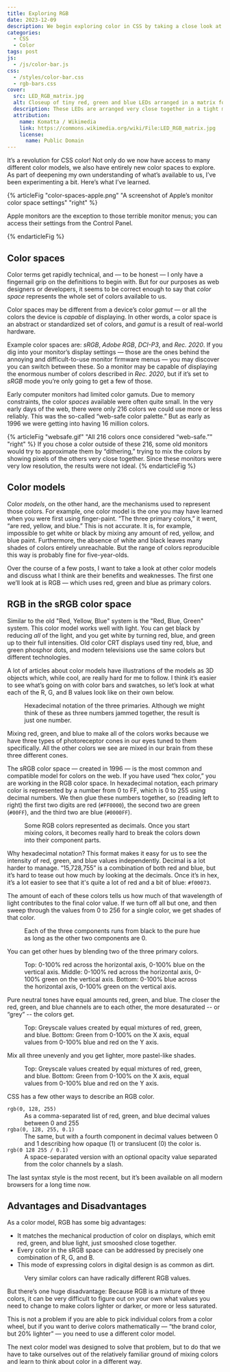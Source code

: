 ```yaml
---
title: Exploring RGB
date: 2023-12-09
description: We begin exploring color in CSS by taking a close look at RGB color.
categories:
  - CSS
  - Color
tags: post
js:
  - /js/color-bar.js
css:
  - /styles/color-bar.css
  - rgb-bars.css
cover:
  src: LED_RGB_matrix.jpg
  alt: Closeup of tiny red, green and blue LEDs arranged in a matrix for a display.
  description: These LEDs are arranged very close together in a tight matrix; when viewed from a normal distance, the colors from these lights will blend to reproduce a large portion of the visible spectrum.
  attribution:
    name: Komatta / Wikimedia
    link: https://commons.wikimedia.org/wiki/File:LED_RGB_matrix.jpg
    license:
      name: Public Domain
---
```


It’s a revolution for CSS color! Not only do we now have access to many different color models, we also have entirely new color spaces to explore. As part of deepening my own understanding of what’s available to us, I’ve been experimenting a bit. Here’s what I’ve learned.

{% articleFig "color-spaces-apple.png" "A screenshot of Apple’s monitor color space settings" "right" %}

Apple monitors are the exception to those terrible monitor menus; you can access their settings from the Control Panel.

{% endarticleFig %}

## Color spaces

Color terms get rapidly technical, and — to be honest — I only have a fingernail grip on the definitions to begin with. But for our purposes as web designers or developers, it seems to be correct enough to say that _color space_ represents the whole set of colors available to us.

Color spaces may be different from a device’s color _gamut_ — or all the colors the device is _capable_ of displaying. In other words, a color space is an abstract or standardized set of colors, and _gamut_ is a result of real-world hardware.

Example color spaces are: _sRGB_, _Adobe RGB_, _DCI-P3_, and _Rec. 2020_. If you dig into your monitor’s display settings — those are the ones behind the annoying and difficult-to-use monitor firmware menus — you may discover you can switch between these. So a monitor may be capable of displaying the enormous number of colors described in _Rec. 2020_, but if it’s set to _sRGB_ mode you’re only going to get a few of those.

Early computer monitors had limited color gamuts. Due to memory constraints, the color _spaces_ available were often quite small. In the very early days of the web, there were only 216 colors we could use more or less reliably. This was the so-called “web-safe color palette.” But as early as 1996 we were getting into having 16 million colors.

{% articleFig "websafe.gif" "All 216 colors once considered “web-safe.”" "right" %}
If you chose a color outside of these 216, some old monitors would try to approximate them by “dithering,” trying to mix the colors by showing pixels of the others very close together. Since these monitors were very low resolution, the results were not ideal.
{% endarticleFig %}

## Color models

Color _models_, on the other hand, are the mechanisms used to represent those colors. For example, one color model is the one you may have learned when you were first using finger-paint. “The three primary colors,” it went, “are red, yellow, and blue.” This is not accurate. It is, for example, impossible to get white or black by mixing any amount of red, yellow, and blue paint. Furthermore, the absence of white and black leaves many shades of colors entirely unreachable. But the range of colors reproducible this way is probably fine for five-year-olds.

Over the course of a few posts, I want to take a look at other color models and discuss what I think are their benefits and weaknesses. The first one we’ll look at is RGB — which uses red, green and blue as primary colors.

## RGB in the sRGB color space

Similar to the old "Red, Yellow, Blue" system is the "Red, Blue, Green" system. This color model works well with light. You can get black by reducing _all_ of the light, and you get white by turning red, blue, and green up to their full intensities. Old color CRT displays used tiny red, blue, and green phosphor dots, and modern televisions use the same colors but different technologies.

A lot of articles about color models have illustrations of the models as 3D objects which, while cool, are really hard for me to follow. I think it’s easier to see what’s going on with color bars and swatches, so let’s look at what each of the R, G, and B values look like on their own below.

<figure class="right">
  <labeled-swatch color="#ff0000" label="#ff0000 — red"></labeled-swatch>
  <labeled-swatch color="#00ff00" label="#00ff00 — green"></labeled-swatch>
  <labeled-swatch color="#0000ff" label="#0000ff — blue"></labeled-swatch>
  <figcaption>
    Hexadecimal notation of the three primaries. Although we might think of these as three numbers jammed together, the result is just one number.
  </figcaption>
</figure>

Mixing red, green, and blue to make all of the colors works because we have three types of photoreceptor cones in our eyes tuned to them specifically. All the other colors we see are mixed in our brain from these three different cones.

The sRGB color space — created in 1996 — is the most common and compatible model for colors on the web. If you have used “hex color,” you are working in the RGB color space. In hexadecimal notation, each primary color is represented by a number from 0 to FF, which is 0 to 255 using decimal numbers. We then glue these numbers together, so (reading left to right) the first two digits are red (`#FF0000`), the second two are green (`#00FF`), and the third two are blue (`#0000FF`).

<figure class="right">
  <labeled-swatch color="#9760f0" label="9,920,752 — grimace purple"></labeled-swatch>
  <labeled-swatch color="#009060" label="36,960 — forest green"></labeled-swatch>
  <labeled-swatch color="#f00073" label="15,728,755 — pink"></labeled-swatch>
  <figcaption>
    Some RGB colors represented as decimals. Once you start mixing colors, it becomes really hard to break the colors down into their component parts.
  </figcaption>
</figure>

Why hexadecimal notation? This format makes it easy for us to see the intensity of red, green, and blue values independently. Decimal is a lot harder to manage. “15,728,755” is a combination of both red and blue, but it’s hard to tease out how much by looking at the decimals. Once it’s in hex, it’s a lot easier to see that it's quite a lot of red and a bit of blue: `#f00073`.

The amount of each of these colors tells us how much of that wavelength of light contributes to the final color value. If we turn off all but one, and then sweep through the values from 0 to 256 for a single color, we get shades of that color.

<figure class="color-bars">
  <color-bar numswatches="16" class="rgb red" style=""></color-bar>
  <color-bar numswatches="16" class="rgb green" style=""></color-bar>
  <color-bar numswatches="16" class="rgb blue" style=""></color-bar>
  <figcaption>
    Each of the three components runs from black to the pure hue as long as the other two components
    are 0.
  </figcaption>
</figure>

You can get other hues by blending two of the three primary colors.

<figure class="color-bars">
  <color-bar numswatches="16" class="rgb red" style="--b: 0"></color-bar>
  <color-bar numswatches="16" class="rgb red" style="--b: 64"></color-bar>
  <color-bar numswatches="16" class="rgb red" style="--b: 128"></color-bar>
  <color-bar numswatches="16" class="rgb red" style="--b: 192"></color-bar>
  <color-bar numswatches="16" class="rgb red" style="--b: 256; margin-bottom: 1rem;"></color-bar>

  <color-bar numswatches="16" class="rgb red" style="--g: 0"></color-bar>
  <color-bar numswatches="16" class="rgb red" style="--g: 64"></color-bar>
  <color-bar numswatches="16" class="rgb red" style="--g: 128"></color-bar>
  <color-bar numswatches="16" class="rgb red" style="--g: 192"></color-bar>
  <color-bar numswatches="16" class="rgb red" style="--g: 256; margin-bottom: 1rem;"></color-bar>

  <color-bar numswatches="16" class="rgb blue" style="--g: 0"></color-bar>
  <color-bar numswatches="16" class="rgb blue" style="--g: 64"></color-bar>
  <color-bar numswatches="16" class="rgb blue" style="--g: 128"></color-bar>
  <color-bar numswatches="16" class="rgb blue" style="--g: 192"></color-bar>
  <color-bar numswatches="16" class="rgb blue" style="--g: 256"></color-bar>
  <figcaption>
    Top: 0-100% red across the horizontal axis, 0-100% blue on the vertical axis.
    Middle: 0-100% red across the horizontal axis, 0-100% green on the vertical axis.
    Bottom: 0-100% blue across the horizontal axis, 0-100% green on the vertical axis.
  </figcaption>
</figure>

Pure neutral tones have equal amounts red, green, and blue. The closer the red, green, and blue channels are to each other, the more desaturated -- or “grey” -- the colors get.

<figure class="color-bars">
  <color-bar numswatches="32" class="rgb greyscale" style="--g: 0; margin-bottom: 1rem;"></color-bar>
  <color-bar numswatches="16" class="rgb green" style="--b: 0; --r: 0"></color-bar>
  <color-bar numswatches="16" class="rgb green" style="--b: 64; --r: 64"></color-bar>
  <color-bar numswatches="16" class="rgb green" style="--b: 128; --r: 128"></color-bar>
  <color-bar numswatches="16" class="rgb green" style="--b: 192; --r: 192"></color-bar>
  <color-bar numswatches="16" class="rgb green" style="--b: 256; --r: 256"></color-bar>
  <figcaption>
    Top: Greyscale values created by equal mixtures of red, green, and blue.
    Bottom: Green from 0-100% on the X axis, equal values from 0-100% blue and red on the Y axis.
  </figcaption>
</figure>

Mix all three unevenly and you get lighter, more pastel-like shades.

<figure class="color-bars">
  <color-bar numswatches="16" class="rgb green" style="--b: 128; --r: 0"></color-bar>
  <color-bar numswatches="16" class="rgb green" style="--b: 256; --r: 64"></color-bar>
  <color-bar numswatches="16" class="rgb green" style="--b: 128; --r: 128"></color-bar>
  <color-bar numswatches="16" class="rgb green" style="--b: 256; --r: 192"></color-bar>
  <figcaption>
    Top: Greyscale values created by equal mixtures of red, green, and blue.
    Bottom: Green from 0-100% on the X axis, equal values from 0-100% blue and red on the Y axis.
  </figcaption>
</figure>

CSS has a few other ways to describe an RGB color.

<dl>
<dt><code>rgb(0, 128, 255)</code></dt>
<dd>As a comma-separated list of red, green, and blue decimal values between 0 and 255</dd>
<dt><code>rgba(0, 128, 255, 0.1)</code></dt>
<dd>The same, but with a fourth component in decimal values between 0 and 1 describing how opaque (1) or translucent (0) the color is.</dd>
<dt><code>rgb(0 128 255 / 0.1)</code></dt>
<dd>A space-separated version with an optional opacity value separated from the color channels by a slash.</dd>
</dl>

The last syntax style is the most recent, but it’s been available on all modern browsers for a long time now.

## Advantages and Disadvantages

As a color model, RGB has some big advantages:

* It matches the mechanical production of color on displays, which emit red, green, and blue light, just smooshed close together.
* Every color in the sRGB space can be addressed by precisely one combination of R, G, and B.
* This mode of expressing colors in digital design is as common as dirt.

<figure class="color-bars right">
  <labeled-swatch color="#ff0000" label="#ff0000"></labeled-swatch>
  <labeled-swatch color="#f44e4e" label="#f44e4e"></labeled-swatch>
  <labeled-swatch color="#a73106" label="#a73106"></labeled-swatch>
  <figcaption>
    Very similar colors can have radically different RGB values.
  </figcaption>
</figure>

But there’s one huge disadvantage: Because RGB is a mixture of three colors, it can be very difficult to figure out on your own what values you need to change to make colors lighter or darker, or more or less saturated.

This is not a problem if you are able to pick individual colors from a color wheel, but if you want to derive colors mathematically — “the brand color, but 20% lighter” — you need to use a different color model.

The next color model was designed to solve that problem, but to do that we have to take ourselves out of the relatively familiar ground of mixing colors and learn to think about color in a different way.
